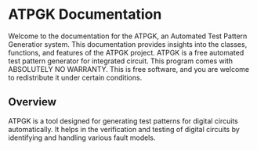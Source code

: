 # ATPGK Documentation

Welcome to the documentation for the ATPGK, an Automated Test Pattern Generatior system. This documentation provides insights into the classes, functions, and features of the ATPGK project. ATPGK is a free automated test pattern generator for integrated circuit.
This program comes with ABSOLUTELY NO WARRANTY. This is free software, and you are welcome to redistribute it under certain conditions.

## Overview

ATPGK is a tool designed for generating test patterns for digital circuits automatically. It helps in the verification and testing of digital circuits by identifying and handling various fault models.
